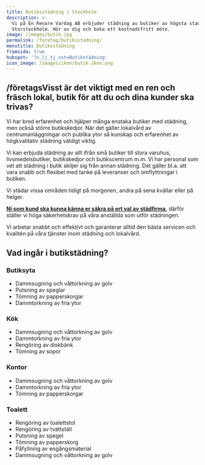```yaml
---
title: Butiksstädning i Stockholm
description: >-
  Vi på En Renare Vardag AB erbjuder städning av butiker av högsta standard i
  Storstockholm. Hör av dig och boka ett kostnadsfritt möte.
image: /images/butik.jpg
permalink: /foretag/butiksstadning/
menutitle: Butiksstädning
framsida: true
hubspot: '?v_lj_tj_nst=Butikstädning'
icon_image: /images/ikon/butik-ikon.png
---
```


## /företagsVisst &auml;r det viktigt med en ren och fr&auml;sch lokal, butik för att du och dina kunder ska trivas?&nbsp;

Vi har bred erfarenhet och hj&auml;lper m&aring;nga enstaka butiker med st&auml;dning, men ocks&aring; större butikskedjor. N&auml;r det g&auml;ller lokalv&aring;rd av centrumanl&auml;ggningar och publika ytor s&aring; kunskap och erfarenhet av högkvalitativ st&auml;dning v&auml;ldigt viktig.

Vi kan erbjuda st&auml;dning av allt ifr&aring;n sm&aring; butiker till stora varuhus, livsmedelsbutiker, butikskedjor och butikscentrum m.m. Vi har personal som vet att st&auml;dning i butik skiljer sig fr&aring;n annan st&auml;dning. Det g&auml;ller bl.a. att vara snabb och flexibel med tanke p&aring; leveranser och omflyttningar i butiken.

Vi st&auml;dar vissa omr&aring;den tidigt p&aring; morgonen, andra p&aring; sena kv&auml;llar eller p&aring; helger.

**[Ni som kund ska kunna k&auml;nna er s&auml;kra p&aring; ert val av st&auml;dfirma,](/vanliga-fragor/hur-arbetar-en-renare-vardag-med-s%C3%A4kerhet)** d&auml;rför st&auml;ller vi höga s&auml;kerhetskrav p&aring; v&aring;ra anst&auml;llda som utför st&auml;dningen.

Vi arbetar snabbt och effektivt och garanterar alltid den b&auml;sta servicen och kvalit&eacute;n p&aring; v&aring;ra tj&auml;nster inom st&auml;dning och lokalv&aring;rd.

## Vad ing&aring;r i butikst&auml;dning?

### Butiksyta

* Dammsugning och v&aring;ttorkning av golv
* Putsning av speglar
* Tömning av papperskorgar
* Dammtorkning av fria ytor

### Kök

* Dammsugning och v&aring;ttorkning av golv
* Dammtorkning av fria ytor
* Rengöring av diskb&auml;nk
* Tömning av sopor

### Kontor

* Dammsugning och v&aring;ttorkning av golv
* Dammtorkning av fria ytor
* Tömning av papperskorgar

### Toalett

* Rengöring av toalettstol
* Rengöring av tv&auml;ttst&auml;ll
* Putsning av spegel
* Tömning av papperskorg
* P&aring;fyllning av eng&aring;ngsmaterial
* Dammsugning och v&aring;ttorkning av golv